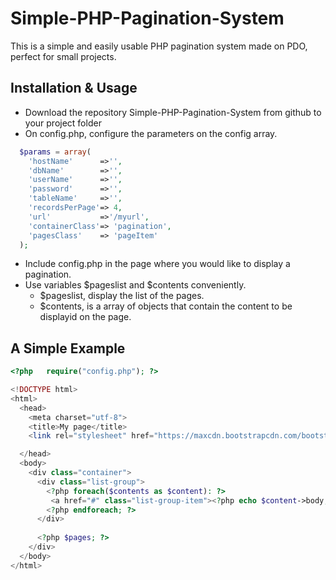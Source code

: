 # Simple-PHP-Pagination-System
This is a simple and easily usable PHP pagination system made on PDO, perfect for small projects.

## Installation & Usage

- Download the repository Simple-PHP-Pagination-System from github to your project folder
- On config.php, configure the parameters on the config array.
```php
  $params = array(
    'hostName'      =>'',
    'dbName'        =>'',
    'userName'      =>'',
    'password'      =>'',
    'tableName'     =>'',
    'recordsPerPage'=> 4,
    'url'           =>'/myurl',
    'containerClass'=> 'pagination',
    'pagesClass'    => 'pageItem'
  );

```
- Include config.php in the page where you would like to display a pagination.
- Use variables $pageslist and $contents conveniently.
  - $pageslist, display the list of the pages. 
  - $contents, is a array of objects that contain the content to be displayid on the page.

## A Simple Example

```php
<?php   require("config.php"); ?>

<!DOCTYPE html>
<html>
  <head>
    <meta charset="utf-8">
    <title>My page</title>
    <link rel="stylesheet" href="https://maxcdn.bootstrapcdn.com/bootstrap/3.3.7/css/bootstrap.min.css">

  </head>
  <body>
    <div class="container">
      <div class="list-group">
        <?php foreach($contents as $content): ?>
         <a href="#" class="list-group-item"><?php echo $content->body; ?></a>
        <?php endforeach; ?>
      </div>
      
      <?php $pages; ?>
    </div>
  </body>
</html>


```
